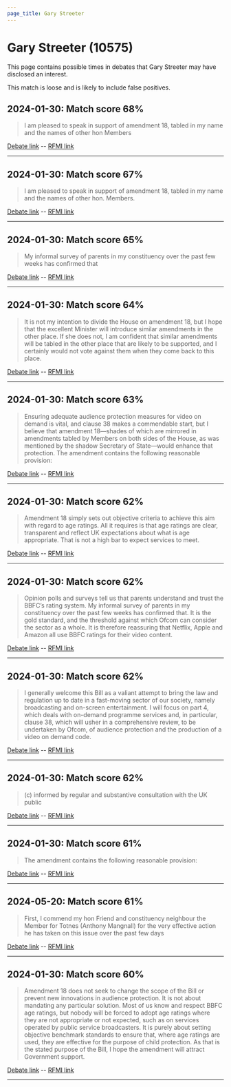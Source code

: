 ```yaml
---
page_title: Gary Streeter
---
```


# Gary Streeter  (10575)

This page contains possible times in debates that Gary Streeter may have disclosed an interest.

This match is loose and is likely to include false positives. 



## 2024-01-30: Match score 68%

>I am pleased to speak in support of amendment 18, tabled in my name and the names of other hon Members

[Debate link](https://www.theyworkforyou.com/debates/?id=2024-01-30c.768.0)  --  [RFMI link](https://www.theyworkforyou.com/mp/10575/register)


---



## 2024-01-30: Match score 67%

>I am pleased to speak in support of amendment 18, tabled in my name and the names of other hon. Members.

[Debate link](https://www.theyworkforyou.com/debates/?id=2024-01-30c.768.0)  --  [RFMI link](https://www.theyworkforyou.com/mp/10575/register)


---



## 2024-01-30: Match score 65%

>My informal survey of parents in my constituency over the past few weeks has confirmed that

[Debate link](https://www.theyworkforyou.com/debates/?id=2024-01-30c.768.0)  --  [RFMI link](https://www.theyworkforyou.com/mp/10575/register)


---



## 2024-01-30: Match score 64%

>It is not my intention to divide the House on amendment 18, but I hope that the excellent Minister will introduce similar amendments in the other place. If she does not, I am confident that similar amendments will be tabled in the other place that are likely to be supported, and I certainly would not vote against them when they come back to this place.

[Debate link](https://www.theyworkforyou.com/debates/?id=2024-01-30c.768.0)  --  [RFMI link](https://www.theyworkforyou.com/mp/10575/register)


---



## 2024-01-30: Match score 63%

>Ensuring adequate audience protection measures for video on demand is vital, and clause 38 makes a commendable start, but I believe that amendment 18—shades of which are mirrored in amendments tabled by Members on both sides of the House, as was mentioned by the shadow Secretary of State—would enhance that protection. The amendment contains the following reasonable provision:

[Debate link](https://www.theyworkforyou.com/debates/?id=2024-01-30c.768.0)  --  [RFMI link](https://www.theyworkforyou.com/mp/10575/register)


---



## 2024-01-30: Match score 62%

>Amendment 18 simply sets out objective criteria to achieve this aim with regard to age ratings. All it requires is that age ratings are clear, transparent and reflect UK expectations about what is age appropriate. That is not a high bar to expect services to meet.

[Debate link](https://www.theyworkforyou.com/debates/?id=2024-01-30c.768.0)  --  [RFMI link](https://www.theyworkforyou.com/mp/10575/register)


---



## 2024-01-30: Match score 62%

>Opinion polls and surveys tell us that parents understand and trust the BBFC’s rating system. My informal survey of parents in my constituency over the past few weeks has confirmed that. It is the gold standard, and the threshold against which Ofcom can consider the sector as a whole. It is therefore reassuring that Netflix, Apple and Amazon all use BBFC ratings for their video content.

[Debate link](https://www.theyworkforyou.com/debates/?id=2024-01-30c.768.0)  --  [RFMI link](https://www.theyworkforyou.com/mp/10575/register)


---



## 2024-01-30: Match score 62%

>I generally welcome this Bill as a valiant attempt to bring the law and regulation up to date in a fast-moving sector of our society, namely broadcasting and on-screen entertainment. I will focus on part 4, which deals with on-demand programme services and, in particular, clause 38, which will usher in a comprehensive review, to be undertaken by Ofcom, of audience protection and the production of a video on demand code.

[Debate link](https://www.theyworkforyou.com/debates/?id=2024-01-30c.768.0)  --  [RFMI link](https://www.theyworkforyou.com/mp/10575/register)


---



## 2024-01-30: Match score 62%

>(c) informed by regular and substantive consultation with the UK public

[Debate link](https://www.theyworkforyou.com/debates/?id=2024-01-30c.768.0)  --  [RFMI link](https://www.theyworkforyou.com/mp/10575/register)


---



## 2024-01-30: Match score 61%

>The amendment contains the following reasonable provision:

[Debate link](https://www.theyworkforyou.com/debates/?id=2024-01-30c.768.0)  --  [RFMI link](https://www.theyworkforyou.com/mp/10575/register)


---



## 2024-05-20: Match score 61%

>First, I commend my hon Friend and constituency neighbour the Member for Totnes (Anthony Mangnall) for the very effective action he has taken on this issue over the past few days

[Debate link](https://www.theyworkforyou.com/debates/?id=2024-05-20a.640.0)  --  [RFMI link](https://www.theyworkforyou.com/mp/10575/register)


---



## 2024-01-30: Match score 60%

>Amendment 18 does not seek to change the scope of the Bill or prevent new innovations in audience protection. It is not about mandating any particular solution. Most of us know and respect BBFC age ratings, but nobody will be forced to adopt age ratings where they are not appropriate or not expected, such as on services operated by public service broadcasters. It is purely about setting objective benchmark standards to ensure that, where age ratings are used, they are effective for the purpose of  child protection. As that is the stated purpose of the Bill, I hope the amendment will attract Government support.

[Debate link](https://www.theyworkforyou.com/debates/?id=2024-01-30c.768.0)  --  [RFMI link](https://www.theyworkforyou.com/mp/10575/register)


---

